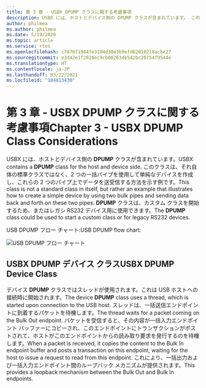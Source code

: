 ```yaml
---
title: 第 3 章 - USBX DPUMP クラスに関する考慮事項
description: USBX には、ホストとデバイス側の DPUMP クラスが含まれています。 このクラスは、それ自体の標準クラスではなく、2 つの一括パイプを使用して単純なデバイスを作成し、これらの 2 つのパイプ上でデータを送受信する方法を示す例です
author: philmea
ms.author: philmea
ms.date: 5/19/2020
ms.topic: article
ms.service: rtos
ms.openlocfilehash: c7870f1984fe3104d30e3b9efd82010218acbe27
ms.sourcegitcommit: e3d42e1f2920ec9cb002634b542bc20754f9544e
ms.translationtype: HT
ms.contentlocale: ja-JP
ms.lasthandoff: 03/22/2021
ms.locfileid: "104813430"
---
```

# <a name="chapter-3---usbx-dpump-class-considerations"></a><span data-ttu-id="652fd-104">第 3 章 - USBX DPUMP クラスに関する考慮事項</span><span class="sxs-lookup"><span data-stu-id="652fd-104">Chapter 3 - USBX DPUMP Class Considerations</span></span>

<span data-ttu-id="652fd-105">USBX には、ホストとデバイス側の **DPUMP** クラスが含まれています。</span><span class="sxs-lookup"><span data-stu-id="652fd-105">USBX contains a **DPUMP** class for the host and device side.</span></span> <span data-ttu-id="652fd-106">このクラスは、それ自体の標準クラスではなく、2 つの一括パイプを使用して単純なデバイスを作成し、これらの 2 つのパイプ上でデータを送受信する方法を示す例です。</span><span class="sxs-lookup"><span data-stu-id="652fd-106">This class is not a standard class in itself, but rather an example that illustrates how to create a simple device by using two bulk pipes and sending data back and forth on these two pipes.</span></span> <span data-ttu-id="652fd-107">**DPUMP** クラスは、カスタム クラスを開始するため、またはレガシ RS232 デバイス用に使用できます。</span><span class="sxs-lookup"><span data-stu-id="652fd-107">The **DPUMP** class could be used to start a custom class or for legacy RS232 devices.</span></span>

<span data-ttu-id="652fd-108">USB DPUMP フロー チャート:</span><span class="sxs-lookup"><span data-stu-id="652fd-108">USB DPUMP flow chart:</span></span>

![USB DPUMP フロー チャート](./media/usbx-device-stack-supplemental/usb-dpump-flow-chart.png)

## <a name="usbx-dpump-device-class"></a><span data-ttu-id="652fd-110">USBX DPUMP デバイス クラス</span><span class="sxs-lookup"><span data-stu-id="652fd-110">USBX DPUMP Device Class</span></span>

<span data-ttu-id="652fd-111">デバイス **DPUMP** クラスではスレッドが使用されます。これは USB ホストへの接続時に開始されます。</span><span class="sxs-lookup"><span data-stu-id="652fd-111">The device **DPUMP** class uses a thread, which is started upon connection to the USB host.</span></span> <span data-ttu-id="652fd-112">スレッドは、一括送信エンドポイントに到着するパケットを待機します。</span><span class="sxs-lookup"><span data-stu-id="652fd-112">The thread waits for a packet coming on the Bulk Out endpoint.</span></span> <span data-ttu-id="652fd-113">パケットを受信すると、その内容が一括入力エンドポイント バッファーにコピーされ、このエンドポイントにトランザクションがポストされて、ホストがこのエンドポイントからの読み取り要求を発行するのを待機します。</span><span class="sxs-lookup"><span data-stu-id="652fd-113">When a packet is received, it copies the content to the Bulk In endpoint buffer and posts a transaction on this endpoint, waiting for the host to issue a request to read from this endpoint.</span></span> <span data-ttu-id="652fd-114">これにより、一括出力および一括入力エンドポイント間のループバック メカニズムが提供されます。</span><span class="sxs-lookup"><span data-stu-id="652fd-114">This provides a loopback mechanism between the Bulk Out and Bulk In endpoints.</span></span>
